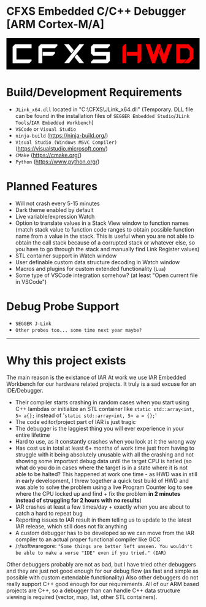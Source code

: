 # CFXS Embedded C/C++ Debugger [ARM Cortex-M/A]
![CFXS HWD](https://github.com/CFXS/CFXS-Hardware-Debugger/blob/master/Logo.png)

# Build/Development Requirements
- `JLink_x64.dll` located in "C:\CFXS\JLink_x64.dll" (Temporary. DLL file can be found in the installation files of `SEGGER Embedded Studio`/`JLink Tools`/`IAR Embedded Workbench`)
- `VSCode` or `Visual Studio`
- `ninja-build` (https://ninja-build.org/)
- `Visual Studio (Windows MSVC Compiler)` (https://visualstudio.microsoft.com/)
- `CMake` (https://cmake.org/)
- `Python` (https://www.python.org/)

# Planned Features
- Will not crash every 5-15 minutes
- Dark theme enabled by default
- Live variable/expression Watch
- Option to translate values in a Stack View window to function names (match stack value to function code ranges to obtain possible function name from a value in the stack. This is useful when you are not able to obtain the call stack because of a corrupted stack or whatever else, so you have to go through the stack and manually find Link Register values)
- STL container support in Watch window
- User definable custom data structure decoding in Watch window
- Macros and plugins for custom extended functionality (`Lua`)
- Some type of VSCode integration somehow? (at least "Open current file in VSCode")
 
# Debug Probe Support
- `SEGGER J-Link`
- `Other probes too... some time next year maybe?`

---

# Why this project exists
The main reason is the existance of IAR
At work we use IAR Embedded Workbench for our hardware related projects. It truly is a sad excuse for an IDE/Debugger.
- Their compiler starts crashing in random cases when you start using C++ lambdas or initialize an STL container like `static std::array<int, 5> a{};` instead of '`static std::array<int, 5> a = {};`'
- The code editor/project part of IAR is just tragic
- The debugger is the laggiest thing you will ever experience in your entire lifetime
- Hard to use, as it constantly crashes when you look at it the wrong way
- Has cost us in total at least 6+ months of work time just from having to struggle with it being absolutely unusable with all the crashing and not showing some important debug data until the target CPU is hatled (so what do you do in cases where the target is in a state where it is not able to be halted? This happened at work one time - as HWD was in still in early development, I threw together a quick test build of HWD and was able to solve the problem using a live Program Counter log to see where the CPU locked up and find + fix the problem **in 2 minutes instead of struggling for 2 hours with no results**)
- IAR crashes at least a few times/day + exactly when you are about to catch a hard to repeat bug
- Reporting issues to IAR result in them telling us to update to the latest IAR release, which still does not fix anything
- A custom debugger has to be developed so we can move from the IAR compiler to an actual proper functional compiler like GCC
- /r/softwaregore: `"Some things are better left unseen. You wouldn't be able to make a worse "IDE" even if you tried." (IAR)`

Other debuggers probably are not as bad, but I have tried other debuggers and they are just not good enough for our debug flow (as fast and simple as possible with custom extendable functionality)
Also other debuggers do not really support C++ good enough for our requirements. All of our ARM based projects are C++, so a debugger than can handle C++ data structure viewing is required (vector, map, list, other STL containers).
